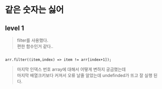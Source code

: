# 같은 숫자는 싫어
## level 1
> filter를 사용했다.   
> 편한 함수인거 같다..   
<pre><code>
arr.filter((item,index) => item != arr[index+1]);
</code></pre>
> 마지막 인덱스 번호 array에 대해서 어떻게 변하지 궁금했는데   
> 마지막 배열크키보다 커져서 오류 날줄 알았는데 undefinded가 뜨고 잘 실행 된다.
